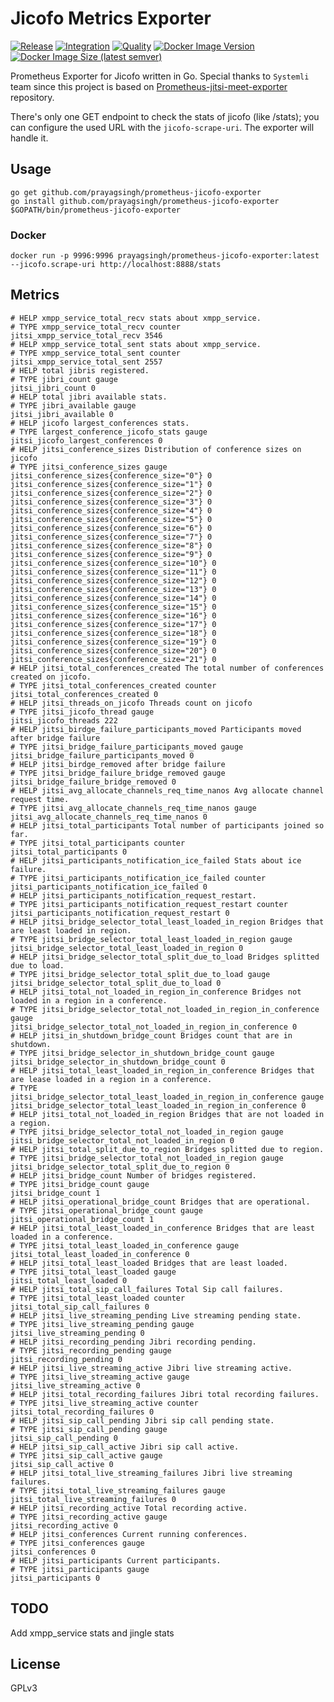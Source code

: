 # Jicofo Metrics Exporter

[![Release](https://img.shields.io/github/v/release/prayagsingh/prometheus-jicofo-exporter?color=dark-green)](https://github.com/prayagsingh/prometheus-jicofo-exporter/releases/)
[![Integration](https://github.com/prayagsingh/prometheus-jicofo-exporter/workflows/Integration/badge.svg?branch=main)](https://github.com/prayagsingh/prometheus-jicofo-exporter/workflows/Integration/badge.svg?branch=main) [![Quality](https://github.com/prayagsingh/prometheus-jicofo-exporter/workflows/Quality/badge.svg?branch=main)](https://github.com/prayagsingh/prometheus-jicofo-exporter/workflows/Quality/badge.svg?branch=main) [![Docker Image Version](https://img.shields.io/docker/v/prayagsingh/prometheus-jicofo-exporter/latest)](https://hub.docker.com/r/prayagsingh/prometheus-jicofo-exporter) [![Docker Image Size (latest semver)](https://img.shields.io/docker/image-size/prayagsingh/prometheus-jicofo-exporter)](https://hub.docker.com/r/prayagsingh/prometheus-jicofo-exporter)

Prometheus Exporter for Jicofo written in Go. Special thanks to `Systemli` team since this project is based on [Prometheus-jitsi-meet-exporter](https://github.com/systemli/prometheus-jitsi-meet-exporter) repository.

There's only one GET endpoint to check the stats of jicofo (like /stats); you can configure the used URL with the `jicofo-scrape-uri`.
The exporter will handle it.

## Usage

```
go get github.com/prayagsingh/prometheus-jicofo-exporter
go install github.com/prayagsingh/prometheus-jicofo-exporter
$GOPATH/bin/prometheus-jicofo-exporter
```

### Docker

```
docker run -p 9996:9996 prayagsingh/prometheus-jicofo-exporter:latest --jicofo.scrape-uri http://localhost:8888/stats
```

## Metrics

```
# HELP xmpp_service_total_recv stats about xmpp_service.
# TYPE xmpp_service_total_recv counter
jitsi_xmpp_service_total_recv 3546
# HELP xmpp_service_total_sent stats about xmpp_service.
# TYPE xmpp_service_total_sent counter
jitsi_xmpp_service_total_sent 2557
# HELP total jibris registered.
# TYPE jibri_count gauge
jitsi_jibri_count 0
# HELP total jibri available stats.
# TYPE jibri_available gauge
jitsi_jibri_available 0
# HELP jicofo largest_conferences stats.
# TYPE largest_conference_jicofo_stats gauge
jitsi_jicofo_largest_conferences 0
# HELP jitsi_conference_sizes Distribution of conference sizes on jicofo
# TYPE jitsi_conference_sizes gauge
jitsi_conference_sizes{conference_size="0"} 0
jitsi_conference_sizes{conference_size="1"} 0
jitsi_conference_sizes{conference_size="2"} 0
jitsi_conference_sizes{conference_size="3"} 0
jitsi_conference_sizes{conference_size="4"} 0
jitsi_conference_sizes{conference_size="5"} 0
jitsi_conference_sizes{conference_size="6"} 0
jitsi_conference_sizes{conference_size="7"} 0
jitsi_conference_sizes{conference_size="8"} 0
jitsi_conference_sizes{conference_size="9"} 0
jitsi_conference_sizes{conference_size="10"} 0
jitsi_conference_sizes{conference_size="11"} 0
jitsi_conference_sizes{conference_size="12"} 0
jitsi_conference_sizes{conference_size="13"} 0
jitsi_conference_sizes{conference_size="14"} 0
jitsi_conference_sizes{conference_size="15"} 0
jitsi_conference_sizes{conference_size="16"} 0
jitsi_conference_sizes{conference_size="17"} 0
jitsi_conference_sizes{conference_size="18"} 0
jitsi_conference_sizes{conference_size="19"} 0
jitsi_conference_sizes{conference_size="20"} 0
jitsi_conference_sizes{conference_size="21"} 0
# HELP jitsi_total_conferences_created The total number of conferences created on jicofo.
# TYPE jitsi_total_conferences_created counter
jitsi_total_conferences_created 0
# HELP jitsi_threads_on_jicofo Threads count on jicofo
# TYPE jitsi_jicofo_thread gauge
jitsi_jicofo_threads 222
# HELP jitsi_birdge_failure_participants_moved Participants moved after bridge failure
# TYPE jitsi_bridge_failure_participants_moved gauge
jitsi_bridge_failure_participants_moved 0
# HELP jitsi_birdge_removed after bridge failure
# TYPE jitsi_bridge_failure_bridge_removed gauge
jitsi_bridge_failure_bridge_removed 0
# HELP jitsi_avg_allocate_channels_req_time_nanos Avg allocate channel request time.
# TYPE jitsi_avg_allocate_channels_req_time_nanos gauge
jitsi_avg_allocate_channels_req_time_nanos 0
# HELP jitsi_total_participants Total number of participants joined so far.
# TYPE jitsi_total_participants counter
jitsi_total_participants 0
# HELP jitsi_participants_notification_ice_failed Stats about ice failure.
# TYPE jitsi_participants_notification_ice_failed counter
jitsi_participants_notification_ice_failed 0
# HELP jitsi_participants_notification_request_restart.
# TYPE jitsi_participants_notification_request_restart counter
jitsi_participants_notification_request_restart 0
# HELP jitsi_bridge_selector_total_least_loaded_in_region Bridges that are least loaded in region.
# TYPE jitsi_bridge_selector_total_least_loaded_in_region gauge
jitsi_bridge_selector_total_least_loaded_in_region 0
# HELP jitsi_bridge_selector_total_split_due_to_load Bridges splitted due to load.
# TYPE jitsi_bridge_selector_total_split_due_to_load gauge
jitsi_bridge_selector_total_split_due_to_load 0
# HELP jitsi_total_not_loaded_in_region_in_conference Bridges not loaded in a region in a conference.
# TYPE jitsi_bridge_selector_total_not_loaded_in_region_in_conference gauge
jitsi_bridge_selector_total_not_loaded_in_region_in_conference 0
# HELP jitsi_in_shutdown_bridge_count Bridges count that are in shutdown.
# TYPE jitsi_bridge_selector_in_shutdown_bridge_count gauge
jitsi_bridge_selector_in_shutdown_bridge_count 0
# HELP jitsi_total_least_loaded_in_region_in_conference Bridges that are lease loaded in a region in a conference.
# TYPE jitsi_bridge_selector_total_least_loaded_in_region_in_conference gauge
jitsi_bridge_selector_total_least_loaded_in_region_in_conference 0
# HELP jitsi_total_not_loaded_in_region Bridges that are not loaded in a region.
# TYPE jitsi_bridge_selector_total_not_loaded_in_region gauge
jitsi_bridge_selector_total_not_loaded_in_region 0
# HELP jitsi_total_split_due_to_region Bridges splitted due to region.
# TYPE jitsi_bridge_selector_total_not_loaded_in_region gauge
jitsi_bridge_selector_total_split_due_to_region 0
# HELP jitsi_bridge_count Number of bridges registered.
# TYPE jitsi_bridge_count gauge
jitsi_bridge_count 1
# HELP jitsi_operational_bridge_count Bridges that are operational.
# TYPE jitsi_operational_bridge_count gauge
jitsi_operational_bridge_count 1
# HELP jitsi_total_least_loaded_in_conference Bridges that are least loaded in a conference.
# TYPE jitsi_total_least_loaded_in_conference gauge
jitsi_total_least_loaded_in_conference 0
# HELP jitsi_total_least_loaded Bridges that are least loaded.
# TYPE jitsi_total_least_loaded gauge
jitsi_total_least_loaded 0
# HELP jitsi_total_sip_call_failures Total Sip call failures.
# TYPE jitsi_total_least_loaded counter
jitsi_total_sip_call_failures 0
# HELP jitsi_live_streaming_pending Live streaming pending state.
# TYPE jitsi_live_streaming_pending gauge
jitsi_live_streaming_pending 0
# HELP jitsi_recording_pending Jibri recording pending.
# TYPE jitsi_recording_pending gauge
jitsi_recording_pending 0
# HELP jitsi_live_streaming_active Jibri live streaming active.
# TYPE jitsi_live_streaming_active gauge
jitsi_live_streaming_active 0
# HELP jitsi_total_recording_failures Jibri total recording failures.
# TYPE jitsi_live_streaming_active counter
jitsi_total_recording_failures 0
# HELP jitsi_sip_call_pending Jibri sip call pending state.
# TYPE jitsi_sip_call_pending gauge
jitsi_sip_call_pending 0
# HELP jitsi_sip_call_active Jibri sip call active.
# TYPE jitsi_sip_call_active gauge
jitsi_sip_call_active 0
# HELP jitsi_total_live_streaming_failures Jibri live streaming failures.
# TYPE jitsi_total_live_streaming_failures gauge
jitsi_total_live_streaming_failures 0
# HELP jitsi_recording_active Total recording active.
# TYPE jitsi_recording_active gauge
jitsi_recording_active 0
# HELP jitsi_conferences Current running conferences.
# TYPE jitsi_conferences gauge
jitsi_conferences 0
# HELP jitsi_participants Current participants.
# TYPE jitsi_participants gauge
jitsi_participants 0
```

## TODO

Add xmpp_service stats and jingle stats

## License

GPLv3
